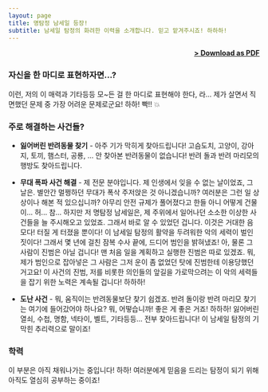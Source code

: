 ```yaml
---
layout: page
title: 명탐정 남세일 등장!
subtitle: 남세일 탐정의 화려한 이력을 소개합니다. 믿고 맡겨주시죠! 하하하!
---
```


<span style="float: right; "><a href="{{ '/assets/namseilresume.pdf' | prepend: site.baseurl }}"><strong>> Download as PDF</strong></a> </span>
<br>

### 자신을 한 마디로 표현하자면...?
이런, 저의 이  매력과 기타등등 모~든 걸 한 마디로 표현해야 한다, 라... 제가 살면서 직면했던 문제 중 가장 어려운 문제로군요! 하하! 빡!! 💥

### 주로 해결하는 사건들?
- **잃어버린 반려동물 찾기** - 아주 기가 막히게 찾아드립니다! <!--<span style="float: right; ">상시 상담 가능!</span>  -->
고슴도치, 고양이, 강아지, 토끼, 햄스터, 공룡, ... 안 찾아본 반려동물이 없습니다! 반려 돌과 반려 마리모의 행방도 찾아드립니다.

- **무대 폭파 사건 해결** - 제 전문 분야입니다. <!--<span style="float: right; ">2018년 10월 3일</span>  -->
제 인생에서 잊을 수 없는 날이었죠, 그 날은. 별안간 멀쩡하던 무대가 폭삭 주저앉은 것 아니겠습니까? 여러분은 그런 일 상상이나 해본 적 있으십니까? 아무리 안전 규제가 풀어졌다고 한들 아니 어떻게 건물이... 허... 참... 하지만 저 명탐정 남세일은, 제 주위에서 일어나던 소소한 이상한 사건들을 늘 주시해오고 있었죠. 그래서 바로 알 수 있었던 겁니다. 이것은 거대한 음모다! 터질 게 터졌을 뿐이다! 이 남세일 탐정의 활약을 두려워한 악의 세력이 벌인 짓이다! 그래서 몇 년에 걸친 잠복 수사 끝에, 드디어 범인을 밝혀냈죠! 아, 물론 그 사람이 진범은 아닐 겁니다! 맨 처음 일을 계획하고 실행한 진범은 따로 있겠죠. 뭐, 제가 범인으로 잡아넣은 그 사람은 그저 운이 좀 없었던 탓에 진범한테 이용당했던 거고요! 이 사건의 진범, 저를 비롯한 의인들의 앞길을 가로막으려는 이 악의 세력들을 잡기 위한 노력은 계속될 겁니다! 하하하!

- **도난 사건** - 뭐, 움직이는 반려동물보단 찾기 쉽겠죠. <!--<span style="float: right; ">상시 상담 가능!</span>  -->
반려 돌이랑 반려 마리모 찾기는 여기에 들어갔어야 하나요? 뭐, 어떻습니까! 좋은 게 좋은 거죠! 하하하! 잃어버린 열쇠, 수첩, 명함, 넥타이, 벨트, 기타등등... 전부 찾아드립니다! 이 남세일 탐정의 기막힌 추리력으로 말이죠!

### 학력

이 부분은 아직 채워나가는 중입니다! 하하! 여러분에게 믿음을 드리는 탐정이 되기 위해 아직도 열심히 공부하는 중이죠!
